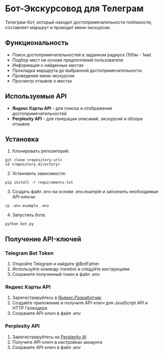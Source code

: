 # Бот-Экскурсовод для Телеграм

Телеграм-бот, который находит достопримечательности поблизости, составляет маршрут и проводит мини-экскурсии.

## Функциональность

- Поиск достопримечательностей в заданном радиусе (100м - 1км)
- Подбор мест на основе предпочтений пользователя
- Информация о найденных местах
- Прокладка маршрута до выбранной достопримечательности
- Проведение мини-экскурсии
- Просмотр отзывов о местах

## Используемые API

- **Яндекс Карты API** - для поиска и отображения достопримечательностей
- **Perplexity API** - для генерации описаний, экскурсий и обзора отзывов

## Установка

1. Клонировать репозиторий:
```
git clone <repository-url>
cd <repository-directory>
```

2. Установить зависимости:
```
pip install -r requirements.txt
```

3. Создать файл .env на основе .env.example и заполнить необходимые API-ключи:
```
cp .env.example .env
```

4. Запустить бота:
```
python bot.py
```

## Получение API-ключей

### Telegram Bot Token
1. Откройте Telegram и найдите @BotFather
2. Используйте команду /newbot и следуйте инструкциям
3. Сохраните полученный токен в файл .env

### Яндекс Карты API
1. Зарегистрируйтесь в [Яндекс.Разработчик](https://developer.tech.yandex.ru/)
2. Создайте приложение и получите API-ключ для JavaScript API и HTTP Геокодера
3. Сохраните API-ключ в файл .env

### Perplexity API
1. Зарегистрируйтесь на [Perplexity AI](https://www.perplexity.ai/)
2. Получите API-ключ в настройках аккаунта
3. Сохраните API-ключ в файл .env 